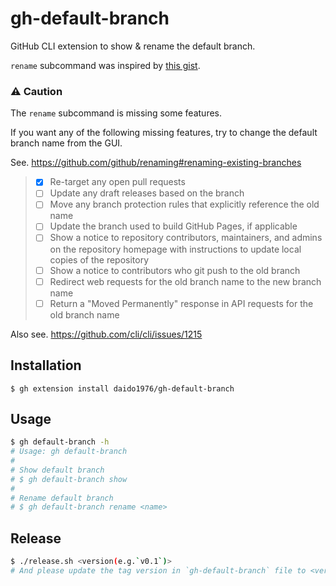 # gh-default-branch

GitHub CLI extension to show & rename the default branch.

`rename` subcommand was inspired by [this gist](https://gist.github.com/mislav/5ac69530acbe1b4ca909e272caabfdba).

### ⚠️ Caution

The `rename` subcommand is missing some features.

If you want any of the following missing features, try to change the default branch name from the GUI.

See. https://github.com/github/renaming#renaming-existing-branches

> - [x] Re-target any open pull requests
> - [ ] Update any draft releases based on the branch
> - [ ] Move any branch protection rules that explicitly reference the old name
> - [ ] Update the branch used to build GitHub Pages, if applicable
> - [ ] Show a notice to repository contributors, maintainers, and admins on the repository homepage with instructions to update local copies of the repository
> - [ ] Show a notice to contributors who git push to the old branch
> - [ ] Redirect web requests for the old branch name to the new branch name
> - [ ] Return a "Moved Permanently" response in API requests for the old branch name

Also see. https://github.com/cli/cli/issues/1215

## Installation

```
$ gh extension install daido1976/gh-default-branch
```

## Usage

```sh
$ gh default-branch -h
# Usage: gh default-branch
#
# Show default branch
# $ gh default-branch show
#
# Rename default branch
# $ gh default-branch rename <name>
```

## Release

```sh
$ ./release.sh <version(e.g.`v0.1`)>
# And please update the tag version in `gh-default-branch` file to <version>.
```
